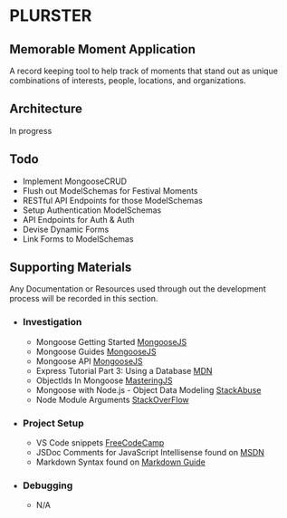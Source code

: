 # PLURSTER
## Memorable Moment Application
A record keeping tool to help track of moments that stand out as unique combinations of interests, people, locations, and organizations. 
## Architecture
In progress
## Todo
- Implement MongooseCRUD
- Flush out ModelSchemas for Festival Moments
- RESTful API Endpoints for those ModelSchemas
- Setup Authentication ModelSchemas
- API Endpoints for Auth & Auth
- Devise Dynamic Forms
- Link Forms to ModelSchemas
## Supporting Materials
Any Documentation or Resources used through out the development process will be recorded in this section.
- ### Investigation
    - Mongoose Getting Started [MongooseJS](https://mongoosejs.com/docs/index.html)
    - Mongoose Guides [MongooseJS](https://mongoosejs.com/docs/guides.html)
    - Mongoose API [MongooseJS](https://mongoosejs.com/docs/api.html)
    - Express Tutorial Part 3: Using a Database [MDN](https://developer.mozilla.org/en-US/docs/Learn/Server-side/Express_Nodejs/mongoose)
    - ObjectIds In Mongoose [MasteringJS](https://masteringjs.io/tutorials/mongoose/objectid)
    - Mongoose with Node.js - Object Data Modeling [StackAbuse](https://stackabuse.com/mongoose-with-nodejs-object-data-modeling/#:~:text=Mongoose%20Purpose%20Although%20MongoDB%20won%27t%20impose%20an%20structure%2C,the%20data%20in%20some%20way%20before%20saving%20it.)
    - Node Module Arguments [StackOverFlow](https://stackoverflow.com/questions/13151693/passing-arguments-to-require-when-loading-module)
- ### Project Setup
    - VS Code snippets [FreeCodeCamp](https://www.freecodecamp.org/news/the-most-powerful-tool-to-boost-your-coding-productivity-2dc80e0eff00/#:~:text=VS%20Code%20snippets%3A%20the%20most%20powerful%20tool%20to,or%20AutoHotKeys.%20...%203%20Creating%20more%20snippets.%20)
    - JSDoc Comments for JavaScript Intellisense found on [MSDN](https://docs.microsoft.com/en-us/visualstudio/ide/create-jsdoc-comments-for-javascript-intellisense?view=vs-2015)
    - Markdown Syntax found on [Markdown Guide](https://www.markdownguide.org/basic-syntax/)
- ### Debugging
    - N/A
